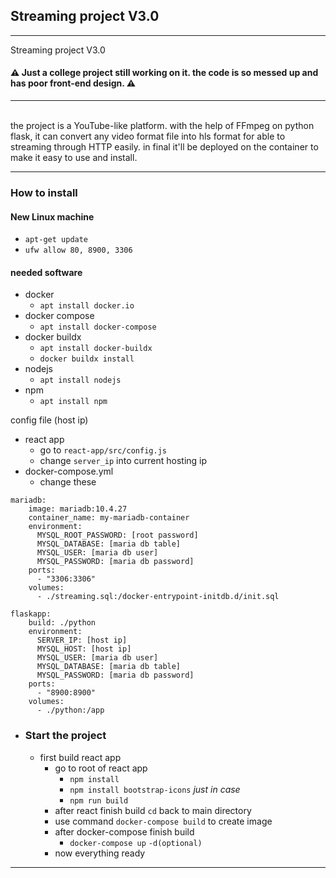 ## Streaming project V3.0
--- 
Streaming project V3.0
<h4>
⚠ Just a college project still working on it.
the code is so messed up and has poor front-end design. ⚠
</h4>
<hr><br>
the project is a YouTube-like platform. with the help of FFmpeg on python flask, it can convert any video format file into hls format for able to streaming through HTTP easily.
in final it'll be deployed on the container to make it easy to use and install.

---

### How to install
#### New Linux machine
- `apt-get update`
- `ufw allow 80, 8900, 3306`

#### needed software
- docker
  - `apt install docker.io`
- docker compose
  - `apt install docker-compose`
- docker buildx
  - `apt install docker-buildx`
  - `docker buildx install`
- nodejs
  - `apt install nodejs`
- npm
  - `apt install npm`

config file (host ip)
- react app
  - go to `react-app/src/config.js`
  - change `server_ip` into current hosting ip
- docker-compose.yml
  - change these 
   
```
mariadb:
    image: mariadb:10.4.27
    container_name: my-mariadb-container
    environment:
      MYSQL_ROOT_PASSWORD: [root password]
      MYSQL_DATABASE: [maria db table]
      MYSQL_USER: [maria db user]
      MYSQL_PASSWORD: [maria db password]
    ports:
      - "3306:3306"
    volumes:
      - ./streaming.sql:/docker-entrypoint-initdb.d/init.sql
```

```
flaskapp:
    build: ./python
    environment:
	  SERVER_IP: [host ip]
      MYSQL_HOST: [host ip]
      MYSQL_USER: [maria db user]
      MYSQL_DATABASE: [maria db table]
      MYSQL_PASSWORD: [maria db password]
    ports:
      - "8900:8900"
    volumes:
      - ./python:/app
```

- ### Start the project
	- first build react app
		- go to root of react app
			- `npm install`
			- `npm install bootstrap-icons` *just in case*
			- `npm run build`
		- after react finish build `cd` back to main directory
		- use command `docker-compose build` to create image
		- after docker-compose finish build 
			- `docker-compose up` `-d(optional)` 
		- now everything ready 

---

